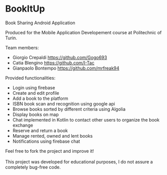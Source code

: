 # BookItUp
Book Sharing Android Application

Produced for the Mobile Application Developement course at Politechnic of Turin.

Team members: <br>
              <ul>
                <li> Giorgio Crepaldi https://github.com/Gogo693 </li>
                <li> Catia Blengino https://github.com/I-Tac</li>
                <li> Gianpaolo Bontempo https://github.com/mrfreak94 </li>
              </ul>
            
Provided functionalities:
              <ul>
                <li> Login using firebase </li>
                <li> Create and edit profile </li>
                <li> Add a book to the platform </li>
                <li> ISBN book scan and recognition using google api</li>
                <li> Browse books sorted by different criteria using Algolia </li>
                <li> Display books on map</li>
                <li> Chat implemented in Kotlin to contact other users to organize the book exchange </li>
                <li> Reserve and return a book </li>
                <li> Manage rented, owned and lent books </li>
                <li> Notifications using firebase chat </li>
              </ul>

Feel free to fork the project and improve it!
<br>
<br>
This project was developed for educational purposes, I do not assure a completely bug-free code.
